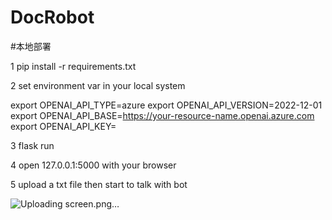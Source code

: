 # DocRobot

#本地部署 

1 pip install -r requirements.txt

2 set environment var in your local system

  export OPENAI_API_TYPE=azure
  export OPENAI_API_VERSION=2022-12-01
  export OPENAI_API_BASE=https://your-resource-name.openai.azure.com
  export OPENAI_API_KEY=<your Azure OpenAI API key>
  
3 flask run
  
4 open 127.0.0.1:5000 with your browser
  
5 upload a txt file then start to talk with bot
  
  ![Uploading screen.png…]()
